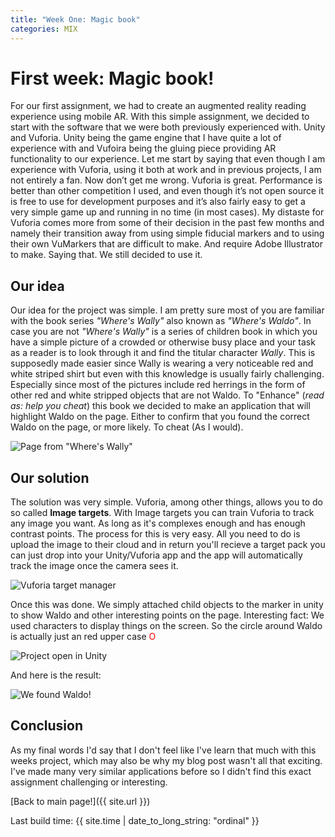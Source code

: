 ```yaml
---
title: "Week One: Magic book"
categories: MIX
---
```

# First week: Magic book!

For our first assignment, we had to create an augmented reality reading experience using mobile AR. With this simple assignment, we decided to start with the software that we were both previously experienced with. Unity and Vuforia. Unity being the game engine that I have quite a lot of experience with and Vufoira being the gluing piece providing AR functionality to our experience.
Let me start by saying that even though I am experience with Vuforia, using it both at work and in previous projects, I am not entirely a fan. Now don’t get me wrong. Vuforia is great. Performance is better than other competition I used, and even though it’s not open source it is free to use for development purposes and it’s also fairly easy to get a very simple game up and running in no time (in most cases). My distaste for Vuforia comes more from some of their decision in the past few months and namely their transition away from using simple fiducial markers and to using their own VuMarkers that are difficult to make. And require Adobe Illustrator to make.
Saying that. We still decided to use it.

## Our idea

Our idea for the project was simple. I am pretty sure most of you are familiar with the book series _"Where's Wally"_ also known as _"Where's Waldo"_. In case you are not _"Where's Wally"_ is a series of children book in which you have a simple picture of a crowded or otherwise busy place and your task as a reader is to look through it and find the titular character _Wally_. This is supposedly made easier since Wally is wearing a very noticeable red and white striped shirt but even with this knowledge is usually fairly challenging. Especially since most of the pictures include red herrings in the form of other red and white stripped objects that are not Waldo.
To "Enhance" (_read as: help you cheat_) this book we decided to make an application that will highlight Waldo on the page. Either to confirm that you found the correct Waldo on the page, or more likely. To cheat (As I would).

![Page from _"Where's Wally"_]({{site.url}}/images/MixWeekOneWaldo/waldo_unsolved.jpg)

## Our solution

The solution was very simple. Vuforia, among other things, allows you to do so called **Image targets**. With Image targets you can train Vuforia to track any image you want. As long as it's complexes enough and has enough contrast points. The process for this is very easy. All you need to do is upload the image to their cloud and in return you'll recieve a target pack you can just drop into your Unity/Vuforia app and the app will automatically track the image once the camera sees it.

![Vuforia target manager]({{site.url}}/images/MixWeekOneWaldo/target_manager.jpg)

Once this was done. We simply attached child objects to the marker in unity to show Waldo and other interesting points on the page. Interesting fact: We used characters to display things on the screen. So the circle around Waldo is actually just an red upper case <font color="red">O</font>

![Project open in Unity]({{site.url}}/images/MixWeekOneWaldo/waldo_unity.png)

And here is the result:

![We found Waldo!]({{site.url}}/images/MixWeekOneWaldo/waldo_solved.png)

## Conclusion

As my final words I'd say that I don't feel like I've learn that much with this weeks project, which may also be why my blog post wasn't all that exciting. I've made many very similar applications before so I didn't find this exact assignment challenging or interesting.

[Back to main page!]({{ site.url }})

Last build time: {{ site.time | date_to_long_string: "ordinal" }}
